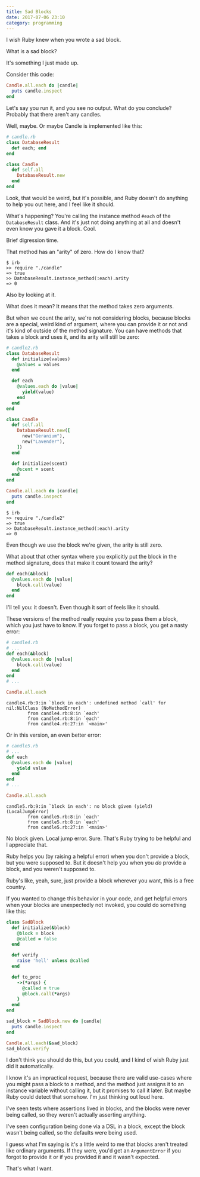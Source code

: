 ```yaml
---
title: Sad Blocks
date: 2017-07-06 23:10
category: programming
---
```


I wish Ruby knew when you wrote a sad block.

What is a sad block?

It's something I just made up.

Consider this code:

```ruby
Candle.all.each do |candle|
  puts candle.inspect
end
```

Let's say you run it, and you see no output.
What do you conclude?
Probably that there aren't any candles.

Well, maybe.
Or maybe Candle is implemented like this:

```ruby
# candle.rb
class DatabaseResult
  def each; end
end

class Candle
  def self.all
    DatabaseResult.new
  end
end
```

Look, that would be weird, but it's possible, and Ruby doesn't do anything to help you out here, and I feel like it should.

What's happening?
You're calling the instance method `#each` of the `DatabaseResult` class.
And it's just not doing anything at all and doesn't even know you gave it a block.
Cool.

Brief digression time.

That method has an "arity" of zero.
How do I know that?

```shell
$ irb
>> require "./candle"
=> true
>> DatabaseResult.instance_method(:each).arity
=> 0
```

Also by looking at it.

What does it mean?
It means that the method takes zero arguments.

But when we count the arity, we're not considering blocks, because blocks are a special, weird kind of argument, where you can provide it or not and it's kind of outside of the method signature.
You can have methods that takes a block and uses it, and its arity will still be zero:

```ruby
# candle2.rb
class DatabaseResult
  def initialize(values)
    @values = values
  end

  def each
    @values.each do |value|
      yield(value)
    end
  end
end

class Candle
  def self.all
    DatabaseResult.new([
      new("Geranium"),
      new("Lavender"),
    ])
  end

  def initialize(scent)
    @scent = scent
  end
end

Candle.all.each do |candle|
  puts candle.inspect
end
```

```shell
$ irb
>> require "./candle2"
=> true
>> DatabaseResult.instance_method(:each).arity
=> 0
```

Even though we use the block we're given, the arity is still zero.

What about that other syntax where you explicitly put the block in the method signature, does that make it count toward the arity?

```ruby
def each(&block)
  @values.each do |value|
    block.call(value)
  end
end
```

I'll tell you: it doesn't.
Even though it sort of feels like it should.

These versions of the method really require you to pass them a block, which you just have to know.
If you forget to pass a block, you get a nasty error:

```ruby
# candle4.rb
# ...
def each(&block)
  @values.each do |value|
    block.call(value)
  end
end
# ...

Candle.all.each
```

```shell
candle4.rb:9:in `block in each': undefined method `call' for nil:NilClass (NoMethodError)
        from candle4.rb:8:in `each'
        from candle4.rb:8:in `each'
        from candle4.rb:27:in `<main>'
```

Or in this version, an even better error:

```ruby
# candle5.rb
# ...
def each
  @values.each do |value|
    yield value
  end
end
# ...

Candle.all.each
```

```shell
candle5.rb:9:in `block in each': no block given (yield) (LocalJumpError)
        from candle5.rb:8:in `each'
        from candle5.rb:8:in `each'
        from candle5.rb:27:in `<main>'
```

No block given.
Local jump error.
Sure.
That's Ruby trying to be helpful and I appreciate that.

Ruby helps you (by raising a helpful error) when you don't provide a block, but you were supposed to.
But it doesn't help you when you _do_ provide a block, and you weren't supposed to.

Ruby's like, yeah, sure, just provide a block wherever you want, this is a free country.

If you wanted to change this behavior in your code, and get helpful errors when your blocks are unexpectedly not invoked, you could do something like this:

```ruby
class SadBlock
  def initialize(&block)
    @block = block
    @called = false
  end

  def verify
    raise 'hell' unless @called
  end

  def to_proc
    ->(*args) {
      @called = true
      @block.call(*args)
    }
  end
end

sad_block = SadBlock.new do |candle|
  puts candle.inspect
end

Candle.all.each(&sad_block)
sad_block.verify
```

I don't think you should do this, but you could, and I kind of wish Ruby just did it automatically.

I know it's an impractical request, because there are valid use-cases where you might pass a block to a method, and the method just assigns it to an instance variable without calling it, but it promises to call it later.
But maybe Ruby could detect that somehow.
I'm just thinking out loud here.

I've seen tests where assertions lived in blocks, and the blocks were never being called, so they weren't actually asserting anything.

I've seen configuration being done via a DSL in a block, except the block wasn't being called, so the defaults were being used.

I guess what I'm saying is it's a little weird to me that blocks aren't treated like ordinary arguments.
If they were, you'd get an `ArgumentError` if you forgot to provide it or if you provided it and it wasn't expected.

That's what I want.

